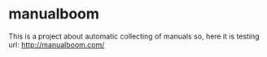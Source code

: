 # manualboom
This is a project about automatic collecting of manuals
so, here it is testing url: http://manualboom.com/
